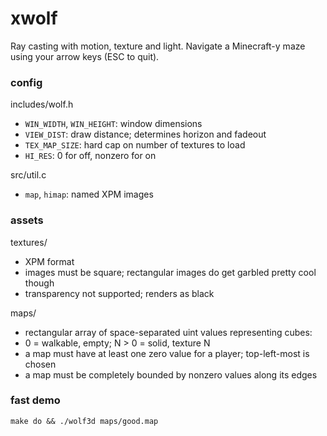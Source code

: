 # xwolf

Ray casting with motion, texture and light. Navigate a Minecraft-y maze
using your arrow keys (ESC to quit).

### config

includes/wolf.h
* `WIN_WIDTH`, `WIN_HEIGHT`: window dimensions
* `VIEW_DIST`: draw distance; determines horizon and fadeout
* `TEX_MAP_SIZE`: hard cap on number of textures to load
* `HI_RES`: 0 for off, nonzero for on

src/util.c
* `map`, `himap`: named XPM images

### assets

textures/
* XPM format
* images must be square; rectangular images do get garbled pretty cool though
* transparency not supported; renders as black

maps/
* rectangular array of space-separated uint values representing cubes:
* 0 = walkable, empty; N > 0 = solid, texture N
* a map must have at least one zero value for a player; top-left-most is chosen
* a map must be completely bounded by nonzero values along its edges

### fast demo
`make do && ./wolf3d maps/good.map`

